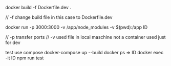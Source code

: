 docker build -f Dockerfile.dev .

// -f change build file in this case to Dockerfile.dev

docker run -p 3000:3000 -v /app/node_modules -v $(pwd):/app ID

// -p transfer ports
// -v used file in local maschine not a container used just for dev

test use compose
docker-compose up --build
docker ps => ID
docker exec -it ID npm run test

